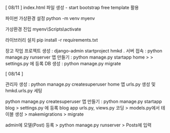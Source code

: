 [ 08/11 ]
index.html 파일 생성 - start bootstrap free template 활용

파이썬 가상환경 설정
python -m venv myenv

가상환경 진입
myenv\Scripts\activate

라이브러리 설치
pip install -r requirements.txt

장고 작업
프로젝트 생성 : django-admin startproject hmkd .
서버 접속 : python manage.py runserver
앱 만들기 : python manage.py startapp home > > settings.py 에 등록
DB 생성 : python manage.py migrate

[ 08/14 ]

관리자 생성 : python manage.py createsuperuser
home 앱 urls.py 생성 및 hmkd.urls.py 세팅


python manage.py createsuperuser
앱 만들기 : python manage.py startapp blog > settings.py 에 등록
blog app urls.py, views.py 코딩 > models.py에서 테이블 생성 > makemigrations > migrate

admin에 모델(Post) 등록 > python manage.py runserver > Posts에 입력



